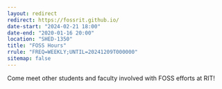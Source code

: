 ```yaml
---
layout: redirect
redirect: https://fossrit.github.io/
date-start: "2024-02-21 18:00"
date-end: "2020-01-16 20:00"
location: "SHED-1350"
title: "FOSS Hours"
rrule: "FREQ=WEEKLY;UNTIL=20241209T000000"
sitemap: false
---
```

Come meet other students and faculty involved with FOSS efforts at RIT!
